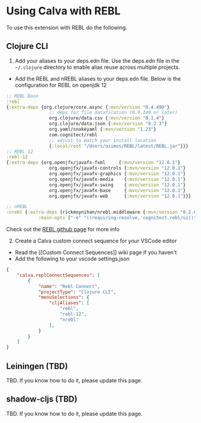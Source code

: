 # Using Calva with REBL
To use this extension with REBL do the following.

## Clojure CLI

1.  Add your aliases to your deps.edn file. Use the deps.edn file in the `~/.clojure` directory to enable alias reuse across multiple projects.

* Add the REBL and nREBL aliases to your deps.edn file. Below is the configuration for REBL on openjdk 12

```clojure
;; REBL Base
:rebl
{:extra-deps {org.clojure/core.async {:mvn/version "0.4.490"}
                ;; deps for file datafication (0.9.149 or later)
                org.clojure/data.csv {:mvn/version "0.1.4"}
                org.clojure/data.json {:mvn/version "0.2.3"}
                org.yaml/snakeyaml {:mvn/version "1.23"}
                com.cognitect/rebl
                ;; adjust to match your install location
                {:local/root "/Users/ozimos/REBL/latest/REBL.jar"}}}
;; REBL 12
:rebl-12
{:extra-deps {org.openjfx/javafx-fxml     {:mvn/version "12.0.1"}
                org.openjfx/javafx-controls {:mvn/version "12.0.1"}
                org.openjfx/javafx-graphics {:mvn/version "12.0.1"}
                org.openjfx/javafx-media    {:mvn/version "12.0.1"}
                org.openjfx/javafx-swing    {:mvn/version "12.0.1"}
                org.openjfx/javafx-base     {:mvn/version "12.0.1"}
                org.openjfx/javafx-web      {:mvn/version "12.0.1"}}}

;; nREBL
:nrebl {:extra-deps {rickmoynihan/nrebl.middleware {:mvn/version "0.2.0"}}
            :main-opts ["-e" "((requiring-resolve,'cognitect.rebl/ui))" "-m" "nrepl.cmdline" "--middleware" "[nrebl.middleware/wrap-nrebl]" "-I"]}      
```

Check out the [REBL github page](https://github.com/cognitect-labs/REBL-distro)  for more info

2. Create a Calva custom connect sequence for your VSCode editor

* Read the [[Custom Connect Sequences]] wiki page if you haven't
* Add the following to your vscode settings.json
```json
{
    "calva.replConnectSequences": [
        {
            "name": "Rebl Connect",
            "projectType": "Clojure CLI",
            "menuSelections": {
                "cljAliases": [
                    "rebl",
                    "rebl-12",
                    "nrebl"
                ],
            }
        }
    ]
}
```
## Leiningen (TBD)

TBD. If you know how to do it, please update this page.

## shadow-cljs (TBD)

TBD. If you know how to do it, please update this page.
